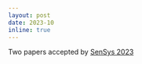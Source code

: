 ```yaml
---
layout: post
date: 2023-10
inline: true
---
```


Two papers accepted by <a href="https://sensys.acm.org/2023/" target="_blank" rel="noopener noreferrer"> SenSys 2023</a>
